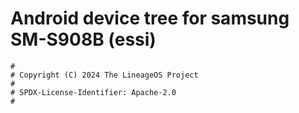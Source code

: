 # Android device tree for samsung SM-S908B (essi)

```
#
# Copyright (C) 2024 The LineageOS Project
#
# SPDX-License-Identifier: Apache-2.0
#
```
